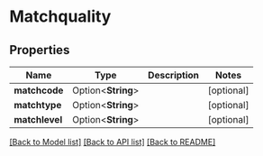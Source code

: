 # Matchquality

## Properties

Name | Type | Description | Notes
------------ | ------------- | ------------- | -------------
**matchcode** | Option<**String**> |  | [optional]
**matchtype** | Option<**String**> |  | [optional]
**matchlevel** | Option<**String**> |  | [optional]

[[Back to Model list]](../README.md#documentation-for-models) [[Back to API list]](../README.md#documentation-for-api-endpoints) [[Back to README]](../README.md)


